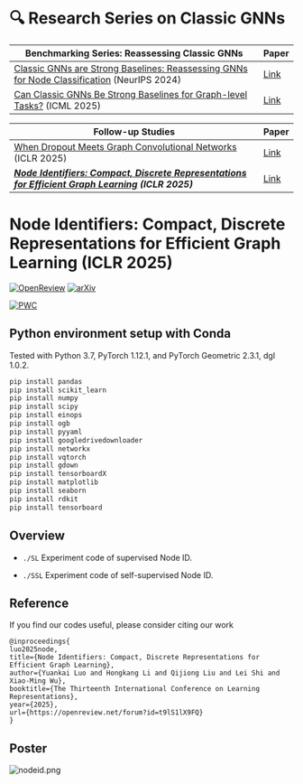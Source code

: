 # 🔍 Research Series on Classic GNNs

| Benchmarking Series: Reassessing Classic GNNs | Paper |
| - | - |
| [Classic GNNs are Strong Baselines: Reassessing GNNs for Node Classification](https://github.com/LUOyk1999/tunedGNN) (NeurIPS 2024) | [Link](https://openreview.net/forum?id=xkljKdGe4E) |
| [Can Classic GNNs Be Strong Baselines for Graph-level Tasks?](https://github.com/LUOyk1999/GNNPlus) (ICML 2025) | [Link](https://arxiv.org/abs/2502.09263) | 

| Follow-up Studies | Paper |
| - | - |
| [When Dropout Meets Graph Convolutional Networks](https://github.com/LUOyk1999/dropout-theory) (ICLR 2025)  | [Link](https://openreview.net/forum?id=PwxYoMvmvy) | 
| **_[Node Identifiers: Compact, Discrete Representations for Efficient Graph Learning](https://github.com/LUOyk1999/NodeID) (ICLR 2025)_** | [Link](https://openreview.net/forum?id=t9lS1lX9FQ) | 

# Node Identifiers: Compact, Discrete Representations for Efficient Graph Learning (ICLR 2025)

[![OpenReview](https://img.shields.io/badge/OpenReview-t9lS1lX9FQ-b31b1b.svg)](https://openreview.net/forum?id=t9lS1lX9FQ) [![arXiv](https://img.shields.io/badge/arXiv-2405.16435-b31b1b.svg)](https://arxiv.org/abs/2405.16435)

[![PWC](https://img.shields.io/endpoint.svg?url=https://paperswithcode.com/badge/structure-aware-semantic-node-identifiers-for/node-classification-on-questions)](https://paperswithcode.com/sota/node-classification-on-questions?p=structure-aware-semantic-node-identifiers-for)

## Python environment setup with Conda

Tested with Python 3.7, PyTorch 1.12.1, and PyTorch Geometric 2.3.1, dgl 1.0.2.
```bash
pip install pandas
pip install scikit_learn
pip install numpy
pip install scipy
pip install einops
pip install ogb
pip install pyyaml
pip install googledrivedownloader
pip install networkx
pip install vqtorch
pip install gdown
pip install tensorboardX
pip install matplotlib
pip install seaborn
pip install rdkit
pip install tensorboard
```

## Overview

* `./SL` Experiment code of supervised Node ID.

* `./SSL` Experiment code of self-supervised Node ID.

## Reference

If you find our codes useful, please consider citing our work

```
@inproceedings{
luo2025node,
title={Node Identifiers: Compact, Discrete Representations for Efficient Graph Learning},
author={Yuankai Luo and Hongkang Li and Qijiong Liu and Lei Shi and Xiao-Ming Wu},
booktitle={The Thirteenth International Conference on Learning Representations},
year={2025},
url={https://openreview.net/forum?id=t9lS1lX9FQ}
}
```


## Poster

![nodeid.png](https://raw.githubusercontent.com/LUOyk1999/images/refs/heads/main/images/nodeid.png)

